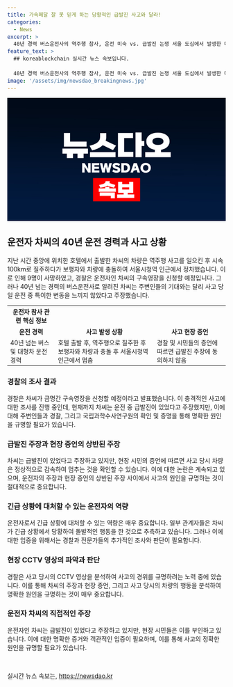 ```yaml
---
title: 가속페달 잘 못 믿게 하는 당황적인 급발진 사고와 달라!
categories:
  - News
excerpt: >
  40년 경력 버스운전사의 역주행 참사, 운전 미숙 vs. 급발진 논쟁 서울 도심에서 발생한 대참사에서 40년 경력의 차씨가 운전한 제네시스 차량이 역주행하며 9명을 사망시켰다. 차씨는 평소 무사고 운전으로 유명했으나 경찰은 업무상과실치사상 혐의로 입건하고, 구속영장 신청까지 검토 중이다. 사고 당일 차량의 브레이크 기능 등에 이상은 없었으며, 차씨는 급발진 주장하고 있다. 그러나 사고 당시 CCTV 영상과 시민들의 목격 진술 등으로 급발진 주장에 의문이 제기되고 있다. 사고 원인 파악을 위해 국립과학수사연구원에 차량 감식을 의뢰할 예정이다. (요약 길이: 342자)
feature_text: >
  ## koreablockchain 실시간 뉴스 속보입니다.

  40년 경력 버스운전사의 역주행 참사, 운전 미숙 vs. 급발진 논쟁 서울 도심에서 발생한 대참사에서 40년 경력의 차씨가 운전한 제네시스 차량이 역주행하며 9명을 사망시켰다. 차씨는 평소 무사고 운전으로 유명했으나 경찰은 업무상과실치사상 혐의로 입건하고, 구속영장 신청까지 검토 중이다. 사고 당일 차량의 브레이크 기능 등에 이상은 없었으며, 차씨는 급발진 주장하고 있다. 그러나 사고 당시 CCTV 영상과 시민들의 목격 진술 등으로 급발진 주장에 의문이 제기되고 있다. 사고 원인 파악을 위해 국립과학수사연구원에 차량 감식을 의뢰할 예정이다. (요약 길이: 342자)
image: '/assets/img/newsdao_breakingnews.jpg'
---
```


<p><img src="/assets/img/newsdao_breakingnews.jpg" alt="koreablockchain 속보" /></p>

<h2 data-ke-size="size26">운전자 차씨의 40년 운전 경력과 사고 상황</h2>

<p data-ke-size="size16">지난 시간 중앙에 위치한 호텔에서 출발한 차씨의 차량은 역주행 사고를 일으킨 후 시속 100km로 질주하다가 보행자와 차량에 충돌하여 서울시청역 인근에서 정차했습니다. 이로 인해 9명이 사망하였고, 경찰은 운전자인 차씨의 구속영장을 신청할 예정입니다. 그러나 40년 넘는 경력의 버스운전사로 알려진 차씨는 주변인들의 기대와는 달리 사고 당일 운전 중 특이한 변동을 느끼지 않았다고 주장했습니다.</p>

<table>
    <th>운전자 참사 관련 핵심 정보</th>
    <tr>
        <td style="text-align: center; height: 17px;"><b>운전 경력</b></td>
        <td style="text-align: center; height: 17px;"><b>사고 발생 상황</b></td>
        <td style="text-align: center; height: 17px;"><b>사고 현장 증언</b></td>
    </tr>
    <tr>
        <td>40년 넘는 버스 및 대형차 운전 경력</td>
        <td>호텔 출발 후, 역주행으로 질주한 후 보행자와 차량과 충돌 후 서울시청역 인근에서 멈춤</td>
        <td>경찰 및 시민들의 증언에 따르면 급발진 주장에 동의하지 않음</td>
    </tr>
</table>

<h3 data-ke-size="size24">경찰의 조사 결과</h3>

<p data-ke-size="size16">경찰은 차씨가 금명간 구속영장을 신청할 예정이라고 발표했습니다. 이 충격적인 사고에 대한 조사를 진행 중인데, 현재까지 차씨는 운전 중 급발진이 있었다고 주장했지만, 이에 대해 주변인들과 경찰, 그리고 국립과학수사연구원의 확인 및 증명을 통해 명확한 원인을 규명할 필요가 있습니다.</p>

<h3 data-ke-size="size24">급발진 주장과 현장 증언의 상반된 주장</h3>

<p data-ke-size="size16">차씨는 급발진이 있었다고 주장하고 있지만, 현장 시민의 증언에 따르면 사고 당시 차량은 정상적으로 감속하여 멈추는 것을 확인할 수 있습니다. 이에 대한 논란은 계속되고 있으며, 운전자의 주장과 현장 증언의 상반된 주장 사이에서 사고의 원인을 규명하는 것이 절대적으로 중요합니다.</p>

<h3 data-ke-size="size24">긴급 상황에 대처할 수 있는 운전자의 역량</h3>

<p data-ke-size="size16">운전자로서 긴급 상황에 대처할 수 있는 역량은 매우 중요합니다. 일부 관계자들은 차씨가 긴급 상황에서 당황하여 돌발적인 행동을 한 것으로 추측하고 있습니다. 그러나 이에 대한 입증을 위해서는 경찰과 전문가들의 추가적인 조사와 판단이 필요합니다.</p>

<h3 data-ke-size="size24">현장 CCTV 영상의 파악과 판단</h3>

<p data-ke-size="size16">경찰은 사고 당시의 CCTV 영상을 분석하여 사고의 경위를 규명하려는 노력 중에 있습니다. 이를 통해 차씨의 주장과 현장 증언, 그리고 사고 당시의 차량의 행동을 분석하여 명확한 원인을 규명하는 것이 매우 중요합니다.</p>

<h3 data-ke-size="size24">운전자 차씨의 직접적인 주장</h3>

<p data-ke-size="size16">운전자인 차씨는 급발진이 있었다고 주장하고 있지만, 현장 시민들은 이를 부인하고 있습니다. 이에 대한 명확한 증거와 객관적인 입증이 필요하며, 이를 통해 사고의 정확한 원인을 규명할 필요가 있습니다.</p>

<p data-ke-size="size16">&nbsp;</p>
실시간 뉴스 속보는, <a href="https://newsdao.kr" rel="dofollow">https://newsdao.kr</a>


